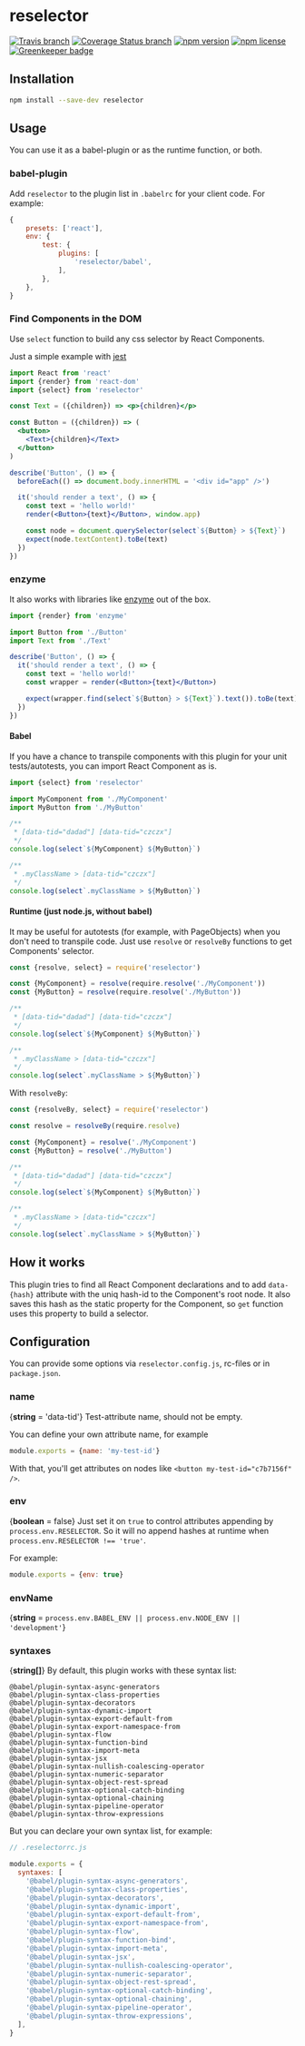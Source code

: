 # reselector

[![Travis branch](https://img.shields.io/travis/lttb/reselector/master.svg?style=flat)](https://travis-ci.org/lttb/reselector)
[![Coverage Status branch](https://img.shields.io/coveralls/lttb/reselector/master.svg?style=flat)](https://img.shields.io/coveralls/lttb/reselector/master.svg?branch=master)
[![npm version](https://img.shields.io/npm/v/reselector.svg?style=flat)](https://www.npmjs.com/package/reselector)
[![npm license](https://img.shields.io/npm/l/reselector.svg?style=flat)](https://www.npmjs.com/package/reselector) [![Greenkeeper badge](https://badges.greenkeeper.io/lttb/reselector.svg)](https://greenkeeper.io/)

## Installation

```sh
npm install --save-dev reselector
```

## Usage

You can use it as a babel-plugin or as the runtime function, or both.

### babel-plugin

Add `reselector` to the plugin list in `.babelrc` for your client code. For example:

```js
{
    presets: ['react'],
    env: {
        test: {
            plugins: [
                'reselector/babel',
            ],
        },
    },
}
```

### Find Components in the DOM

Use `select` function to build any css selector by React Components.

Just a simple example with [jest](https://facebook.github.io/jest/)

```jsx
import React from 'react'
import {render} from 'react-dom'
import {select} from 'reselector'

const Text = ({children}) => <p>{children}</p>

const Button = ({children}) => (
  <button>
    <Text>{children}</Text>
  </button>
)

describe('Button', () => {
  beforeEach(() => document.body.innerHTML = '<div id="app" />')

  it('should render a text', () => {
    const text = 'hello world!'
    render(<Button>{text}</Button>, window.app)

    const node = document.querySelector(select`${Button} > ${Text}`)
    expect(node.textContent).toBe(text)
  })
})
```

### enzyme

It also works with libraries like [enzyme](https://github.com/airbnb/enzyme) out of the box.

```jsx
import {render} from 'enzyme'

import Button from './Button'
import Text from './Text'

describe('Button', () => {
  it('should render a text', () => {
    const text = 'hello world!'
    const wrapper = render(<Button>{text}</Button>)

    expect(wrapper.find(select`${Button} > ${Text}`).text()).toBe(text)
  })
})
```

#### Babel

If you have a chanсe to transpile components with this plugin for your unit tests/autotests, you can import React Component as is.

```jsx
import {select} from 'reselector'

import MyComponent from './MyComponent'
import MyButton from './MyButton'

/**
 * [data-tid="dadad"] [data-tid="czczx"]
 */
console.log(select`${MyComponent} ${MyButton}`)

/**
 * .myClassName > [data-tid="czczx"]
 */
console.log(select`.myClassName > ${MyButton}`)
```

#### Runtime (just node.js, without babel)

It may be useful for autotests (for example, with PageObjects) when you don't need to transpile code. Just use `resolve` or `resolveBy` functions to get Components' selector.

```jsx
const {resolve, select} = require('reselector')

const {MyComponent} = resolve(require.resolve('./MyComponent'))
const {MyButton} = resolve(require.resolve('./MyButton'))

/**
 * [data-tid="dadad"] [data-tid="czczx"]
 */
console.log(select`${MyComponent} ${MyButton}`)

/**
 * .myClassName > [data-tid="czczx"]
 */
console.log(select`.myClassName > ${MyButton}`)
```

With `resolveBy`:

```jsx
const {resolveBy, select} = require('reselector')

const resolve = resolveBy(require.resolve)

const {MyComponent} = resolve('./MyComponent')
const {MyButton} = resolve('./MyButton')

/**
 * [data-tid="dadad"] [data-tid="czczx"]
 */
console.log(select`${MyComponent} ${MyButton}`)

/**
 * .myClassName > [data-tid="czczx"]
 */
console.log(select`.myClassName > ${MyButton}`)
```

## How it works

This plugin tries to find all React Component declarations and to add `data-{hash}` attribute with the uniq hash-id to the Component's root node. It also saves this hash as the static property for the Component, so `get` function uses this property to build a selector.


## Configuration

You can provide some options via `reselector.config.js`, rc-files or in `package.json`.

### name

{**string** = 'data-tid'} Test-attribute name, should not be empty.

You can define your own attribute name, for example

```js
module.exports = {name: 'my-test-id'}
```

With that, you'll get attributes on nodes like `<button my-test-id="c7b7156f" />`.

### env

{**boolean** = false} Just set it on `true` to control attributes appending by `process.env.RESELECTOR`. So it will no append hashes at runtime when `process.env.RESELECTOR !== 'true'`.

For example:

```js
module.exports = {env: true}
```

### envName

{**string** = `process.env.BABEL_ENV || process.env.NODE_ENV || 'development'`}

### syntaxes

{**string[]**} By default, this plugin works with these syntax list:

```
@babel/plugin-syntax-async-generators
@babel/plugin-syntax-class-properties
@babel/plugin-syntax-decorators
@babel/plugin-syntax-dynamic-import
@babel/plugin-syntax-export-default-from
@babel/plugin-syntax-export-namespace-from
@babel/plugin-syntax-flow
@babel/plugin-syntax-function-bind
@babel/plugin-syntax-import-meta
@babel/plugin-syntax-jsx
@babel/plugin-syntax-nullish-coalescing-operator
@babel/plugin-syntax-numeric-separator
@babel/plugin-syntax-object-rest-spread
@babel/plugin-syntax-optional-catch-binding
@babel/plugin-syntax-optional-chaining
@babel/plugin-syntax-pipeline-operator
@babel/plugin-syntax-throw-expressions
```

But you can declare your own syntax list, for example:

```js
// .reselectorrc.js

module.exports = {
  syntaxes: [
    '@babel/plugin-syntax-async-generators',
    '@babel/plugin-syntax-class-properties',
    '@babel/plugin-syntax-decorators',
    '@babel/plugin-syntax-dynamic-import',
    '@babel/plugin-syntax-export-default-from',
    '@babel/plugin-syntax-export-namespace-from',
    '@babel/plugin-syntax-flow',
    '@babel/plugin-syntax-function-bind',
    '@babel/plugin-syntax-import-meta',
    '@babel/plugin-syntax-jsx',
    '@babel/plugin-syntax-nullish-coalescing-operator',
    '@babel/plugin-syntax-numeric-separator',
    '@babel/plugin-syntax-object-rest-spread',
    '@babel/plugin-syntax-optional-catch-binding',
    '@babel/plugin-syntax-optional-chaining',
    '@babel/plugin-syntax-pipeline-operator',
    '@babel/plugin-syntax-throw-expressions',
  ],
}
```
